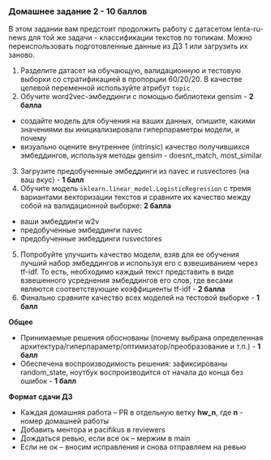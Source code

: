 ### Домашнее задание 2 - 10 баллов

В этом задании вам предстоит продолжить работу с датасетом lenta-ru-news для той же задачи - классификации текстов по топикам. Можно переиспользовать подготовленные данные из ДЗ 1 или загрузить их заново.

1. Разделите датасет на обучающую, валидационную и тестовую выборки со стратификацией в пропорции 60/20/20. В качестве целевой переменной используйте атрибут `topic`
2. Обучите word2vec-эмбеддинги с помощью библиотеки gensim - **2 балла**
  - создайте модель для обучения на ваших данных, опишите, какими значениями вы инициализировали гиперпараметры модели, и почему
  - визуально оцените внутреннее (intrinsic) качество получившихся эмбеддингов, используя методы gensim - doesnt_match, most_similar
3. Загрузите предобученные эмбеддинги из navec и rusvectores (на ваш вкус) - **1 балл**
4. Обучите модель `sklearn.linear_model.LogisticRegression` с тремя вариантами векторизации текстов и сравните их качество между собой на валидационной выборке: **2 балла**
  - ваши эмбеддинги w2v
  - предобученные эмбеддинги navec
  - предобученные эмбеддинги rusvectores
5. Попробуйте улучшить качество модели, взяв для ее обучения лучший набор эмбеддингов и используя его с взвешиванием через tf-idf. То есть, необходимо каждый текст представить в виде взвешенного усреднения эмбеддингов его слов, где весами являются соответствующие коэффициенты tf-idf - **2 балла**
6. Финально сравните качество всех моделей на тестовой выборке - **1 балл**


**Общее**

- Принимаемые решения обоснованы (почему выбрана определенная архитектура/гиперпараметр/оптимизатор/преобразование и т.п.) - **1 балл**
- Обеспечена воспроизводимость решения: зафиксированы random_state, ноутбук воспроизводится от начала до конца без ошибок - **1 балл**

**Формат сдачи ДЗ**

- Каждая домашняя работа – PR в отдельную ветку **hw_n**, где **n** - номер домашней работы
- Добавить ментора и pacifikus в reviewers
- Дождаться ревью, если все ок – мержим в main
- Если не ок – вносим исправления и снова отправляем на ревью